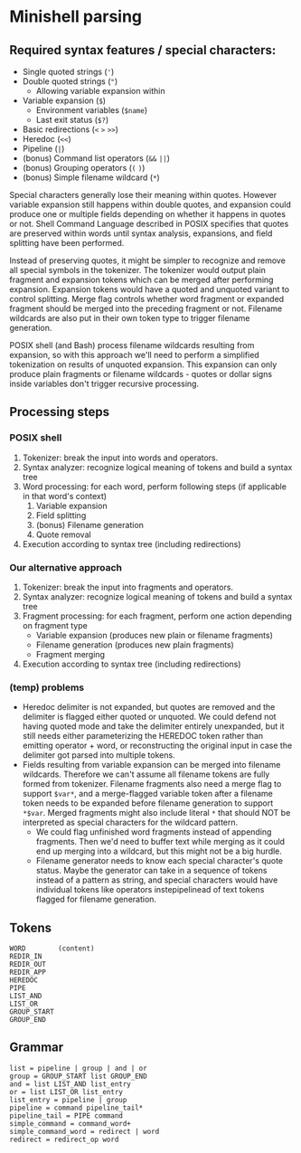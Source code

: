 
# Minishell parsing

## Required syntax features / special characters:

* Single quoted strings (`'`)
* Double quoted strings (`"`)
  * Allowing variable expansion within
* Variable expansion (`$`)
  * Environment variables (`$name`)
  * Last exit status (`$?`)
* Basic redirections (`<` `>` `>>`)
* Heredoc (`<<`)
* Pipeline (`|`)
* (bonus) Command list operators (`&&` `||`)
* (bonus) Grouping operators (`(` `)`)
* (bonus) Simple filename wildcard (`*`)

Special characters generally lose their meaning within quotes.
However variable expansion still happens within double quotes, and expansion could produce one or multiple fields depending on whether it happens in quotes or not.
Shell Command Language described in POSIX specifies that quotes are preserved within words until syntax analysis, expansions, and field splitting have been performed.

Instead of preserving quotes, it might be simpler to recognize and remove all special symbols in the tokenizer.
The tokenizer would output plain fragment and expansion tokens which can be merged after performing expansion.
Expansion tokens would have a quoted and unquoted variant to control splitting.
Merge flag controls whether word fragment or expanded fragment should be merged into the preceding fragment or not.
Filename wildcards are also put in their own token type to trigger filename generation.

POSIX shell (and Bash) process filename wildcards resulting from expansion, so with this approach we'll need to perform a simplified tokenization on results of unquoted expansion.
This expansion can only produce plain fragments or filename wildcards - quotes or dollar signs inside variables don't trigger recursive processing.

## Processing steps

### POSIX shell

1. Tokenizer: break the input into words and operators.
2. Syntax analyzer: recognize logical meaning of tokens and build a syntax tree
3. Word processing: for each word, perform following steps (if applicable in that word's context)
    1. Variable expansion
    2. Field splitting
    3. (bonus) Filename generation
    4. Quote removal
4. Execution according to syntax tree (including redirections)

### Our alternative approach

1. Tokenizer: break the input into fragments and operators.
2. Syntax analyzer: recognize logical meaning of tokens and build a syntax tree
3. Fragment processing: for each fragment, perform one action depending on fragment type
    * Variable expansion (produces new plain or filename fragments)
    * Filename generation (produces new plain fragments)
    * Fragment merging
4. Execution according to syntax tree (including redirections)

### (temp) problems

* Heredoc delimiter is not expanded, but quotes are removed and the delimiter is flagged either quoted or unquoted.
  We could defend not having quoted mode and take the delimiter entirely unexpanded, but it still needs either parameterizing the HEREDOC token rather than emitting operator + word, or reconstructing the original input in case the delimiter got parsed into multiple tokens.
* Fields resulting from variable expansion can be merged into filename wildcards.
  Therefore we can't assume all filename tokens are fully formed from tokenizer.
  Filename fragments also need a merge flag to support `$var*`, and a merge-flagged variable token after a filename token needs to be expanded before filename generation to support `*$var`.
  Merged fragments might also include literal `*` that should NOT be interpreted as special characters for the wildcard pattern.
  * We could flag unfinished word fragments instead of appending fragments.
    Then we'd need to buffer text while merging as it could end up merging into a wildcard, but this might not be a big hurdle.
  * Filename generator needs to know each special character's quote status.
    Maybe the generator can take in a sequence of tokens instead of a pattern as string, and special characters would have individual tokens like operators instepipelinead of text tokens flagged for filename generation.

## Tokens

```
WORD        (content)
REDIR_IN
REDIR_OUT
REDIR_APP
HEREDOC
PIPE
LIST_AND
LIST_OR
GROUP_START
GROUP_END
```

## Grammar

```
list = pipeline | group | and | or
group = GROUP_START list GROUP_END
and = list LIST_AND list_entry
or = list LIST_OR list_entry
list_entry = pipeline | group
pipeline = command pipeline_tail*
pipeline_tail = PIPE command
simple_command = command_word+
simple_command_word = redirect | word
redirect = redirect_op word
```
